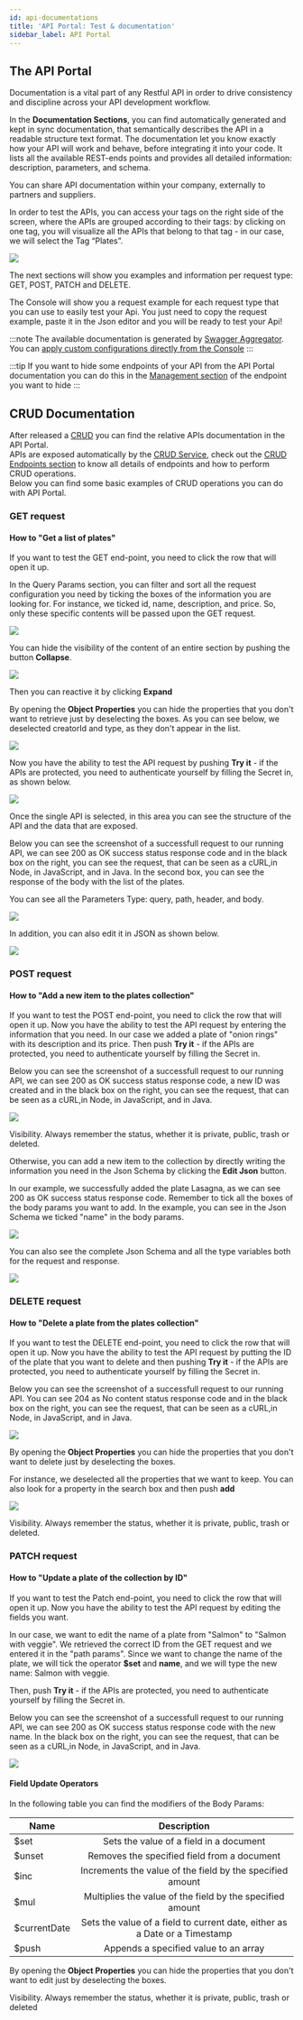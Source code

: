 ```yaml
---
id: api-documentations
title: 'API Portal: Test & documentation'
sidebar_label: API Portal
---
```

## The API Portal

Documentation is a vital part of any Restful API in order to drive consistency and discipline across your API development workflow.

In the **Documentation Sections**, you can find automatically generated and kept in sync documentation, that semantically describes the API in a readable structure text format.
The documentation let you know exactly how your API will work and behave, before integrating it into your code. It lists all the available REST-ends points and provides all detailed information: description, parameters, and schema.  

You can share API documentation within your company, externally to partners and suppliers.

In order to test the APIs, you can access your tags on the right side of the screen, where the APIs are grouped according to their tags: by clicking on one tag, you will visualize all the APIs that belong to that tag - in our case, we will select the Tag “Plates”.

![](img/listPlates.png)

The next sections will show you examples and information per request type: GET, POST, PATCH and DELETE.

The Console will show you a request example for each request type that you can use to easily test your Api. You just need to copy the request example, paste it in the Json editor and you will be ready to test your Api!

:::note
The available documentation is generated by [Swagger Aggregator](../../runtime_suite/swagger-aggregator/overview).  
You can [apply custom configurations directly from the Console](../api-console/advanced-section/swagger-aggregator/configuration.md)
:::

:::tip
If you want to hide some endpoints of your API from the API Portal documentation you can do this in the [Management section](../api-console/api-design/endpoints.md#manage-the-visibility-of-your-endpoints) of the endpoint you want to hide
:::

## CRUD Documentation

After released a [CRUD](../api-design/../api-console/api-design/crud_advanced.md) you can find the relative APIs documentation in the API Portal.  
APIs are exposed automatically by the [CRUD Service](../../runtime_suite/crud-service/overview_and_usage), check out the [CRUD Endpoints section](../../runtime_suite/crud-service/overview_and_usage#crud-endpoints) to know all details of endpoints and how to perform CRUD operations.  
Below you can find some basic examples of CRUD operations you can do with API Portal.

### GET request

#### How to "Get a list of plates"

If you want to test the GET end-point, you need to click the row that will open it up.

In the Query Params section, you can filter and sort all the request configuration you need by ticking the boxes of the information you are looking for. For instance, we ticked id, name, description, and price. So, only these specific contents will be passed upon the GET request.

![](img/queryParams.png)

You can hide the visibility of the content of an entire section by pushing the button **Collapse**.

![](img/expand.png)

Then you can reactive it by clicking **Expand**

By opening the **Object Properties** you can hide the properties that you don't want to retrieve just by deselecting the boxes.
As you can see below, we deselected creatorId and type, as they don't appear in the list.

![](img/object-properties.png)

Now you have the ability to test the API request by pushing **Try it** - if the APIs are protected, you need to authenticate yourself by filling the Secret in, as shown below.

![](img/secretPlates.png)

Once the single API is selected, in this area you can see the structure of the API and the data that are exposed.

Below you can see the screenshot of a successfull request to our running API, we can see 200 as OK success status response code and in the black box on the right, you can see the request, that can be seen as a cURL,in Node, in JavaScript, and in Java.
In the second box, you can see the response of the body with the list of the plates.

You can see all the Parameters Type: query, path, header, and body.

![](img/GET.png)

In addition, you can also edit it in JSON as shown below.

![](img/editJSON.png)

### POST request

#### How to "Add a new item to the plates collection"

If you want to test the POST end-point, you need to click the row that will open it up. Now you have the ability to test the API request by entering the information that you need.
In our case we added a plate of "onion rings" with its description and its price.
Then push **Try it** - if the APIs are protected, you need to authenticate yourself by filling the Secret in.

Below you can see the screenshot of a successfull request to our running API, we can see 200 as OK success status response code, a new ID was created and in the black box on the right, you can see the request, that can be seen as a cURL,in Node, in JavaScript, and in Java.

![](img/PostOnion.png)

Visibility. Always remember the status, whether it is private, public, trash or deleted.

Otherwise, you can add a new item to the collection by directly writing the information you need in the Json Schema by clicking the **Edit Json** button.

In our example, we successfully added the plate Lasagna, as we can see 200 as OK success status response code.
Remember to tick all the boxes of the body params you want to add. In the example, you can see in the Json Schema we ticked "name" in the body params.

![](img/postLasagna.png)

You can also see the complete Json Schema and all the type variables both for the request and response.

![](img/json.png)

### DELETE request

#### How to "Delete a plate from the plates collection"

If you want to test the DELETE end-point, you need to click the row that will open it up. Now you have the ability to test the API request by putting the ID of the plate that you want to delete and then pushing **Try it** - if the APIs are protected, you need to authenticate yourself by filling the Secret in.

Below you can see the screenshot of a successfull request to our running API. You can see 204 as No content status response code and in the black box on the right, you can see the request, that can be seen as a cURL,in Node, in JavaScript, and in Java.

![](img/deleteOnion.png)

By opening the **Object Properties** you can hide the properties that you don't want to delete just by deselecting the boxes.

For instance, we deselected all the properties that we want to keep.
You can also look for a property in the search box and then push **add**

![](img/properties.png)

Visibility. Always remember the status, whether it is private, public, trash or deleted.

### PATCH request

#### How to "Update a plate of the collection by ID"

If you want to test the Patch end-point, you need to click the row that will open it up. Now you have the ability to test the API request by editing the fields you want.

In our case, we want to edit the name of a plate from "Salmon" to "Salmon with veggie". We retrieved the correct ID from the GET request and we entered it in the "path params". Since we want to change the name of the plate, we will tick the operator **$set** and **name**, and we will type the new name: Salmon with veggie.

Then, push **Try it** - if the APIs are protected, you need to authenticate yourself by filling the Secret in.

Below you can see the screenshot of a successfull request to our running API, we can see 200 as OK success status response code with the new name. In the black box on the right, you can see the request, that can be seen as a cURL,in Node, in JavaScript, and in Java.

![](img/patchPlate.png)

#### Field Update Operators

In the following table you can find the modifiers of the Body Params:

| Name          | Description                                                               |
| ------------- |:-------------------------------------------------------------------------:|
| $set          |Sets the value of a field in a document                                    |
| $unset        |Removes the specified field from a document                                |
| $inc          |Increments the value of the field by the specified amount                  |
| $mul          |Multiplies the value of the field by the specified amount                  |
| $currentDate  |Sets the value of a field to current date, either as a Date or a Timestamp |
| $push         |Appends a specified value to an array                                      |

By opening the **Object Properties** you can hide the properties that you don't want to edit just by deselecting the boxes.  

Visibility. Always remember the status, whether it is private, public, trash or deleted
